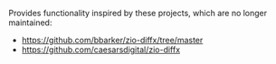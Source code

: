 Provides functionality inspired by these projects, which are no longer maintained:

- https://github.com/bbarker/zio-diffx/tree/master
- https://github.com/caesarsdigital/zio-diffx
